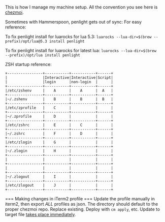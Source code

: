 This is how I manage my machine setup. All the convention you see here is [chezmoi](https://chezmoi.io).

Sometimes with Hammerspoon, penlight gets out of sync: For easy reference: 

To fix penlight install for luarocks for lua 5.3:
`luarocks --lua-dir=$(brew --prefix)/opt/lua@5.3 install penlight`

To fix penlight install for luarocks for latest lua:
`luarocks --lua-dir=$(brew --prefix)/opt/lua install penlight`


ZSH startup reference:
```
+----------------+-----------+-----------+------+
|                |Interactive|Interactive|Script|
|                |login      |non-login  |      |
+----------------+-----------+-----------+------+
|/etc/zshenv     |    A      |    A      |  A   |
+----------------+-----------+-----------+------+
|~/.zshenv       |    B      |    B      |  B   |
+----------------+-----------+-----------+------+
|/etc/zprofile   |    C      |           |      |
+----------------+-----------+-----------+------+
|~/.zprofile     |    D      |           |      |
+----------------+-----------+-----------+------+
|/etc/zshrc      |    E      |    C      |      |
+----------------+-----------+-----------+------+
|~/.zshrc        |    F      |    D      |      |
+----------------+-----------+-----------+------+
|/etc/zlogin     |    G      |           |      |
+----------------+-----------+-----------+------+
|~/.zlogin       |    H      |           |      |
+----------------+-----------+-----------+------+
|                |           |           |      |
+----------------+-----------+-----------+------+
|                |           |           |      |
+----------------+-----------+-----------+------+
|~/.zlogout      |    I      |           |      |
+----------------+-----------+-----------+------+
|/etc/zlogout    |    J      |           |      |
+----------------+-----------+-----------+------+
```

=== Making changes in iTerm2 profile ===
Update the profile manually in iterm2, then export *ALL* profiles as json. The directory should default to the proper chezmoi repo. Replace existing. Deploy with `cm apply`, etc. Update to target file [takes place immediately](https://iterm2.com/documentation-dynamic-profiles.html).

